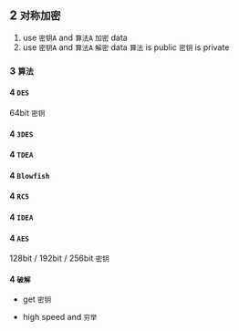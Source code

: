 ## 2 `对称加密` 
1. use `密钥A` and `算法A` `加密` data
2. use `密钥A` and `算法A` `解密` data
`算法` is public
`密钥` is private



### 3  `算法` 
#### 4   `DES` 
64bit `密钥` 

#### 4   `3DES` 

#### 4   `TDEA` 

#### 4   `Blowfish` 

#### 4   `RC5` 

#### 4   `IDEA` 

#### 4   `AES` 
128bit / 192bit / 256bit `密钥` 



#### 4   `破解` 
* get `密钥` 

* high speed and `穷举` 
